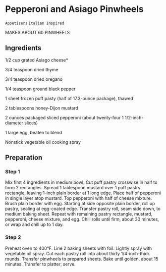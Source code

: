 # Pepperoni and Asiago Pinwheels

`Appetizers` `Italian Inspired`

MAKES ABOUT 60 PINWHEELS

## **Ingredients**

1/2 cup grated Asiago cheese*

3/4 teaspoon dried thyme

3/4 teaspoon dried oregano

1/4 teaspoon ground black pepper

1 sheet frozen puff pasty (half of 17.3-ounce package), thawed

2 tablespoons honey-Dijon mustard

2 ounces packaged sliced pepperoni (about twenty-four 1 1/2-inch-diameter slices)

1 large egg, beaten to blend

Nonstick vegetable oil cooking spray

## Preparation

### Step 1

Mix first 4 ingredients in medium bowl. Cut puff pastry crosswise in half to form 2 rectangles. Spread 1 tablespoon mustard over 1 puff pastry rectangle, leaving 1-inch plain border at 1 long edge. Place half of pepperoni in single layer atop mustard. Top pepperoni with half of cheese mixture. Brush plain border with egg. Starting at side opposite plain border, roll up pastry, sealing at egg-coated edge. Transfer pastry roll, seam side down, to medium baking sheet. Repeat with remaining pastry rectangle, mustard, pepperoni, cheese mixture, and egg. Chill rolls until firm, about 30 minutes, or wrap and chill up to 1 day.

### Step 2

Preheat oven to 400°F. Line 2 baking sheets with foil. Lightly spray with vegetable oil spray. Cut each pastry roll into about thirty 1/4-inch-thick rounds. Transfer pinwheels to prepared sheets. Bake until golden, about 15 minutes. Transfer to platter; serve.
